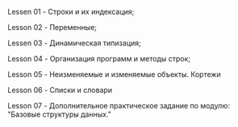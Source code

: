 Lessen 01 - Строки и их индексация; 

Lesson 02 - Переменные; 

Lessen 03 - Динамическая типизация;

Lesson 04 - Организация программ и методы строк;

Lesson 05 - Неизменяемые и изменяемые объекты. Кортежи

Lesson 06 - Списки и словари

Lesson 07 - Дополнительное практическое задание по модулю: "Базовые структуры данных."
